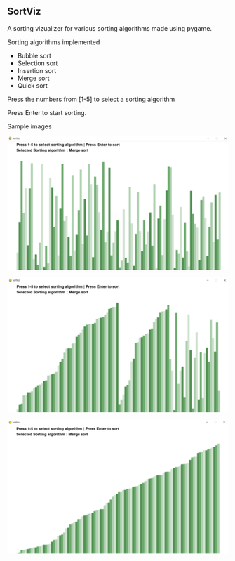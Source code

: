 ## SortViz

A sorting vizualizer for various sorting algorithms made using pygame.

Sorting algorithms implemented

- Bubble sort
- Selection sort
- Insertion sort
- Merge sort
- Quick sort

Press the numbers from [1-5] to select a sorting algorithm

Press Enter to start sorting.

Sample images 

![](img2.png)

![](img1.png)

![](img3.png)
